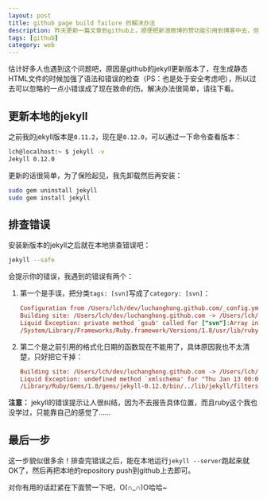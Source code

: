 ```yaml
---
layout: post
title: github page build failure 的解决办法
description: 昨天更新一篇文章到github上，顺便把新浪微博的赞功能引用到博客中去，但是push本地的repository之后却收到`Page build failure`的邮件，还以为是加入新浪“赞”引起的，纠结了半天原来另有隐情！
tags: [github]
category: web
---
```


估计好多人也遇到这个问题吧，原因是github的jekyll更新版本了，在生成静态HTML文件的时候加强了语法和错误的检查（PS：也是处于安全考虑吧），所以过去可以忽略的一点小错误成了现在致命的伤。解决办法很简单，请往下看。

## 更新本地的jekyll

之前我的jekyll版本是`0.11.2`，现在是`0.12.0`，可以通过一下命令查看版本：

```bash
lch@localhost:~ $ jekyll -v
Jekyll 0.12.0
```

更新的话很简单，为了保险起见，我先卸载然后再安装：

```bash
sudo gem uninstall jekyll
sudo gem install jekyll
```

## 排查错误

安装新版本的jekyll之后就在本地排查错误吧：

```bash
jekyll --safe
```

会提示你的错误，我遇到的错误有两个：

1.  第一个是手误，把分类`tags: [svn]`写成了`category: [svn]`：

    ```ini
    Configuration from /Users/lch/dev/luchanghong.github.com/_config.yml
    Building site: /Users/lch/dev/luchanghong.github.com -> /Users/lch/dev/luchanghong.github.com/_site
    Liquid Exception: private method `gsub' called for ["svn"]:Array in post
    /System/Library/Frameworks/Ruby.framework/Versions/1.8/usr/lib/ruby/1.8/uri/common.rb:289:in `escape'
    ```

2.  第二个是之前引用的格式化日期的函数现在不能用了，具体原因我也不太清楚，只好把它干掉：

    ```ini
    Building site: /Users/lch/dev/luchanghong.github.com -> /Users/lch/dev/luchanghong.github.com/_site
    Liquid Exception: undefined method `xmlschema' for "Thu Jan 13 00:00:00 +0800 2011":String in post
    /Library/Ruby/Gems/1.8/gems/jekyll-0.12.0/bin/../lib/jekyll/filters.rb:57:in `date_to_xmlschema'
    ```

**注意：** jekyll的错误提示让人很纠结，因为不去报告具体位置，而且ruby这个我也没学过，只能靠自己的感觉了……

## 最后一步

这一步貌似很多余！排查完错误之后，能在本地运行`jekyll --server`跑起来就OK了，然后再把本地的repository push到github上去即可。

对你有用的话赶紧在下面赞一下吧，O(∩_∩)O哈哈~
